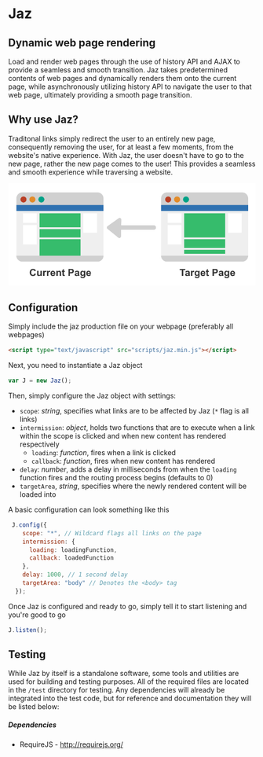 # Jaz
## Dynamic web page rendering
Load and render web pages through the use of history API and AJAX to
provide a seamless and smooth transition. Jaz takes predetermined
contents of web pages and dynamically renders them onto the current
page, while asynchronously utilizing history API to navigate the user to
that web page, ultimately providing a smooth page transition.

## Why use Jaz?
Traditonal links simply redirect the user to an entirely new page, consequently removing the user, for at least a few moments, from the website's native experience. With Jaz, the user doesn't have to go to the new page, rather the new page comes to the user! This provides a seamless and smooth experience while traversing a website.

![Jaz Visual Example](img/example.png)

## Configuration
Simply include the jaz production file on your webpage (preferably all webpages)
```html
<script type="text/javascript" src="scripts/jaz.min.js"></script>
```
Next, you need to instantiate a Jaz object
```javascript
var J = new Jaz();
```
Then, simply configure the Jaz object with settings:
 - `scope`: *string*, specifies what links are to be affected by Jaz (`*` flag is all links)
 - `intermission`: *object*, holds two functions that are to execute when a link within the scope is clicked and when new content has rendered respectively
   - `loading`: *function*, fires when a link is clicked
   - `callback`: *function*, fires when new content has rendered
 - `delay`: *number*, adds a delay in milliseconds from when the `loading` function fires and the routing process begins (defaults to 0)
 - `targetArea`, *string*, specifies where the newly rendered content will be loaded into

A basic configuration can look something like this
```javascript
 J.config({
    scope: "*", // Wildcard flags all links on the page
    intermission: {
      loading: loadingFunction,
      callback: loadedFunction
    },
    delay: 1000, // 1 second delay
    targetArea: "body" // Denotes the <body> tag
  });
```
Once Jaz is configured and ready to go, simply tell it to start listening and you're good to go
```javascript
J.listen();
```

## Testing
While Jaz by itself is a standalone software, some tools and utilities are used for building and testing purposes. All of the required files are located in the `/test` directory for testing. Any dependencies will already be integrated into the test code, but for reference and documentation they will be listed below:
##### Dependencies
 - RequireJS - http://requirejs.org/
